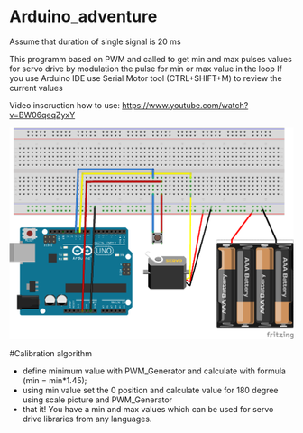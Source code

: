 # Arduino_adventure
Assume that duration of single signal is 20 ms

This programm based on PWM and called to get min and max pulses values for servo drive by
modulation the pulse for min or max value in the loop
If you use Arduino IDE use Serial Motor tool (CTRL+SHIFT+M) to review the current values

Video inscruction how to use: https://www.youtube.com/watch?v=BW06qeqZyxY

![Scema image](https://github.com/olegMelnichuk/Arduino_adventure/blob/PWM_Generator/Arduino_%D0%9C%D0%9F.png)

#Calibration algorithm
 - define minimum value with PWM_Generator and calculate with formula (min = min*1.45);
 - using min value set the 0 position and calculate value for 180 degree using scale picture and PWM_Generator
 - that it! You have a min and max values which can be used for servo drive libraries from any languages.
